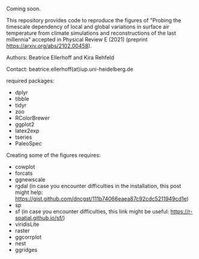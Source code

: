 Coming soon. 

This repository provides code to reproduce the figures of "Probing the timescale dependency of local and global variations in surface air temperature from climate simulations and reconstructions of the last millennia" accepted in Physical Review E (2021) (preprint https://arxiv.org/abs/2102.00458).

Authors: Beatrice Ellerhoff and Kira Rehfeld 

Contact: beatrice.ellerhoff(at)iup.uni-heidelberg.de


required packages:
- dplyr
- tibble
- tidyr
- zoo
- RColorBrewer
- ggplot2
- latex2exp
- tseries
- PaleoSpec

Creating some of the figures requires:
- cowplot
- forcats
- ggnewscale
- rgdal (in case you encounter difficulties in the installation, this post might help: https://gist.github.com/dncgst/111b74066eaea87c92cdc5211949cd1e)
- sp
- sf (in case you encounter difficulties, this link might be useful: https://r-spatial.github.io/sf/)
- viridisLite
- raster
- ggcorrplot
- nest
- ggridges